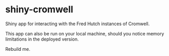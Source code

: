 # shiny-cromwell
Shiny app for interacting with the Fred Hutch instances of Cromwell.

This app can also be run on your local machine, should you notice memory limitations in the deployed version.

Rebuild me. 
